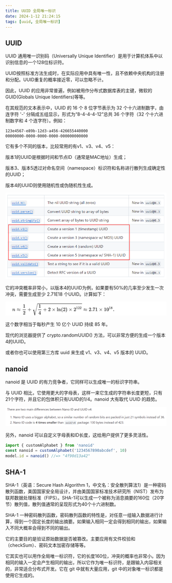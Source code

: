 ```yaml
---
title: UUID 全局唯一标识
date: 2024-1-12 21:24:15
tags: [uuid, 全局唯一标识]
---
```


## UUID

UUID 通用唯一识别码（Universally Unique Identifier）是用于计算机体系中以识别信息的一个128位标识符。

UUID按照标准方法生成时，在实际应用中具有唯一性，且不依赖中央机构的注册和分配。UUID重复的概率接近零，可以忽略不计。

因此，UUID 的应用非常普遍，例如被用作分布式数据库表的主键，微软的GUID(Globals Unique Identifiers)等等。

在其规范的文本表示中，UUID 的 16 个 8 位字节表示为 32 个十六进制数字，由连字符 '-' 分隔成五组显示，形式为“8-4-4-4-12”总共 36 个字符（32 个十六进制数字和 4 个连字符）。例如：
```
123e4567-e89b-12d3-a456-426655440000
00000000-0000-0000-0000-000000000000
```


它有多个不同的版本，比较常用的有v1、v3、v4、v5：

版本1的UUID是根据时间和节点ID（通常是MAC地址）生成；

版本3、版本5透过对命名空间（namespace）标识符和名称进行散列生成确定性的UUID；

版本4的UUID则使用随机性或伪随机性生成。

![Alt text](image.png)

它的冲突概率非常小，以版本4的UUID为例，如果要有50%的几率至少发生一次冲突，需要生成至少 2.71E18 个UUID。计算如下：

![Alt text](image-1.png)

这个数字相当于每秒产生 10 亿个 UUID 持续 85 年。

现代的浏览器提供了 crypto.randomUUID() 方法，可以非常方便的生成一个版本4的UUID。

或者你也可以使用第三方库 uuid 来生成 v1、v3、v4、v5 版本的 UUID。

## nanoid

nanoid 是 UUID 的有力竞争者，它同样可以生成唯一的标识字符串。

与 UUID 相比，它使用更大的字母表，这样一来它生成的字符串长度更短，只有21个字符，并且它的包体积只有UUID的1/4。nanoid 大有取代 UUID 的趋势。

![Alt text](image-2.png)

另外，nanoid 可以自定义字母表和ID长度，这给用户提供了更多灵活性。

``` javascript
import { customAlphabet } from 'nanoid'
const nanoid = customAlphabet('1234567890abcdef', 10)
model.id = nanoid() //=> "4f90d13a42"
```


## SHA-1

SHA-1（英语：Secure Hash Algorithm 1，中文名：安全散列算法1）是一种密码散列函数，美国国家安全局设计，并由美国国家标准技术研究所（NIST）发布为联邦数据处理标准（FIPS）。SHA-1可以生成一个被称为消息摘要的160位（20字节）散列值，散列值通常的呈现形式为40个十六进制数。

SHA-1 一种密码散列函数，密码散列函数的特性是，对任意一组输入数据进行计算，得到一个固定长度的输出摘要。如果输入相同一定会得到相同的输出，如果输入不同大概率会得到不同的输出。

它的主要目的是验证原始数据是否被篡改。主要应用有文件校验和（checkSum）、密码文本加密存储等等。

它其实也可以用作全局唯一标识符，它的长度160位，冲突的概率也非常小。因为相同的输入一定会产生相同的输出，所以它作为唯一标识符，是跟输入内容相关的，非常适合分布式开发。它在 git 中就有大量应用，git 中的对象唯一标识都是使用它生成的。
